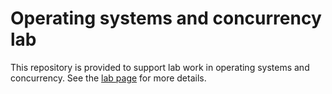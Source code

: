 # Operating systems and concurrency lab

This repository is provided to support lab work in operating systems and concurrency. 
See the [lab page](http://hesabu.net/en0572/L09.html) for more details.
